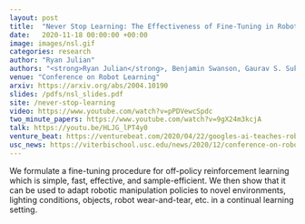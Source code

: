 ```yaml
---
layout: post
title:  "Never Stop Learning: The Effectiveness of Fine-Tuning in Robotic Reinforcement Learning"
date:   2020-11-18 00:00:00 +00:00
image: images/nsl.gif
categories: research
author: "Ryan Julian"
authors: "<strong>Ryan Julian</strong>, Benjamin Swanson, Gaurav S. Sukhatme, Sergey Levine, Chelsea Finn, Karol Hausman"
venue: "Conference on Robot Learning"
arxiv: https://arxiv.org/abs/2004.10190
slides: /pdfs/nsl_slides.pdf
site: /never-stop-learning
video: https://www.youtube.com/watch?v=pPDVewcSpdc
two_minute_papers: https://www.youtube.com/watch?v=9gX24m3kcjA
talk: https://youtu.be/HLJG_lPT4y0
venture_beat: https://venturebeat.com/2020/04/22/googles-ai-teaches-robots-to-grasp-occluded-objects-and-adapt-to-new-situations/
usc_news: https://viterbischool.usc.edu/news/2020/12/conference-on-robotic-learning-teaching-robots-to-cook-navigate-and-learn-from-mistakes/
---
```


We formulate a fine-tuning procedure for off-policy reinforcement learning which is simple, fast, effective, and sample-efficient. We then show that it can be used to adapt robotic manipulation policies to novel environments, lighting conditions, objects, robot wear-and-tear, etc. in a continual learning setting.
